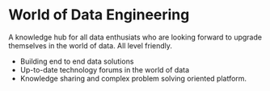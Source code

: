 # World of Data Engineering
A knowledge hub for all data enthusiats who are looking forward to upgrade themselves in the world of data. All level friendly.
- Building end to end data solutions
- Up-to-date technology forums in the world of data
- Knowledge sharing and complex problem solving oriented platform.
